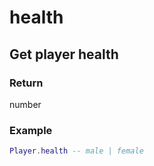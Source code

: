 # health
## Get player health
### Return 
number

### Example
```lua
Player.health -- male | female
```
